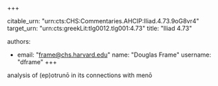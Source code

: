 +++


citable_urn: "urn:cts:CHS:Commentaries.AHCIP:Iliad.4.73.9oG8vr4"
target_urn: "urn:cts:greekLit:tlg0012.tlg001:4.73"
title: "Iliad 4.73"

authors:
- email: "frame@chs.harvard.edu"
  name: "Douglas Frame"
  username: "dframe"
+++

<p>analysis of (ep)otrunō in its connections with menō</p>